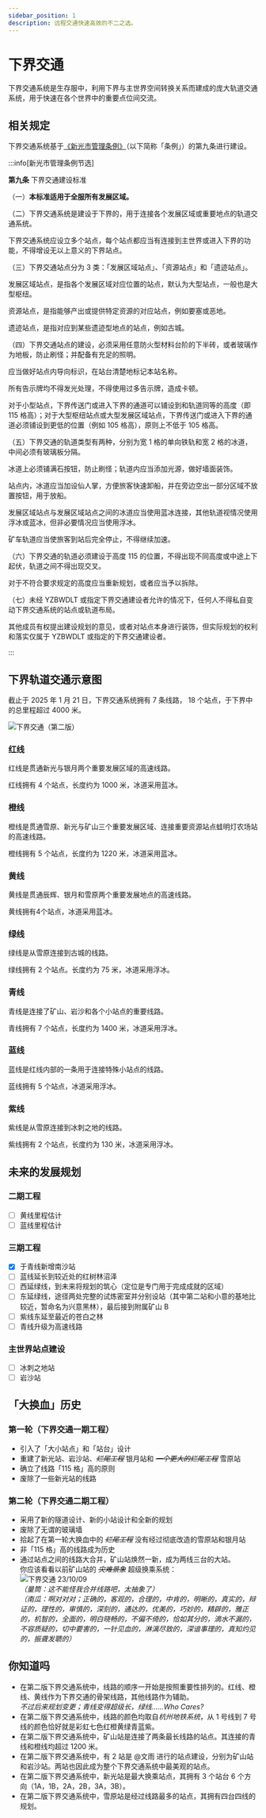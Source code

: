 ```yaml
---
sidebar_position: 1
description: 远程交通快速高效的不二之选。
---
```


# 下界交通

下界交通系统是生存服中，利用下界与主世界空间转换关系而建成的庞大轨道交通系统，用于快速在各个世界中的重要点位间交流。

## 相关规定

下界交通系统基于[《新光市管理条例》](../administrative_regulations/xinguang.md)（以下简称「条例」）的第九条进行建设。

:::info[新光市管理条例节选]

**第九条** 下界交通建设标准

（一）**本标准适用于全服所有发展区域。**

（二）下界交通系统是建设于下界的，用于连接各个发展区域或重要地点的轨道交通系统。

下界交通系统应设立多个站点，每个站点都应当有连接到主世界或进入下界的功能，不得增设无以上意义的下界站点。

（三）下界交通站点分为 3 类：「发展区域站点」、「资源站点」和「遗迹站点」。

发展区域站点，是指各个发展区域对应位置的站点，默认为大型站点，一般也是大型枢纽。

资源站点，是指能够产出或提供特定资源的对应站点，例如要塞或恶地。

遗迹站点，是指对应到某些遗迹型地点的站点，例如古城。

（四）下界交通站点的建设，必须采用任意防火型材料台阶的下半砖，或者玻璃作为地板，防止刷怪；并配备有充足的照明。

应当做好站点内导向标识，在站台清楚地标记本站名称。

所有告示牌均不得发光处理，不得使用过多告示牌，造成卡顿。

对于小型站点，下界传送门或进入下界的通道可以铺设到和轨道同等的高度（即 115 格高）；对于大型枢纽站点或大型发展区域站点，下界传送门或进入下界的通道必须铺设到更低的位置（例如 105 格高），原则上不低于 105 格高。

（五）下界交通的轨道类型有两种，分别为宽 1 格的单向铁轨和宽 2 格的冰道，中间必须有玻璃板分隔。

冰道上必须铺满石按钮，防止刷怪；轨道内应当添加光源，做好墙面装饰。

站点内，冰道应当加设仙人掌，方便旅客快速卸船，并在旁边空出一部分区域不放置按钮，用于放船。

发展区域站点与发展区域站点之间的冰道应当使用蓝冰连接，其他轨道视情况使用浮冰或蓝冰，但非必要情况应当使用浮冰。

矿车轨道应当使旅客到站后完全停止，不得继续加速。

（六）下界交通的轨道必须建设于高度 115 的位置，不得出现不同高度或中途上下起伏，轨道之间不得出现交叉。

对于不符合要求规定的高度应当重新规划，或者应当予以拆除。

（七）未经 YZBWDLT 或指定下界交通建设者允许的情况下，任何人不得私自变动下界交通系统的站点或轨道布局。

其他成员有权提出建设规划的意见，或者对站点本身进行装饰，但实际规划的权利和落实仅属于 YZBWDLT 或指定的下界交通建设者。

:::

## 下界轨道交通示意图

截止于 2025 年 1 月 21 日，下界交通系统拥有 7 条线路， 18 个站点，于下界中的总里程超过 4000 米。

![下界交通（第二版）](/servers/SurvivalIII/railway_transit/nether_transit_map.png)

### 红线

红线是贯通新光与银月两个重要发展区域的高速线路。

红线拥有 4 个站点，长度约为 1000 米，冰道采用蓝冰。

### 橙线

橙线是贯通雪原、新光与矿山三个重要发展区域、连接重要资源站点蛙明灯农场站的高速线路。

橙线拥有 5 个站点，长度约为 1220 米，冰道采用蓝冰。

### 黄线

黄线是贯通辰辉、银月和雪原两个重要发展地点的高速线路。

黄线拥有4个站点，冰道采用蓝冰。

### 绿线

绿线是从雪原连接到古城的线路。

绿线拥有 2 个站点。长度约为 75 米，冰道采用浮冰。

### 青线

青线是连接了矿山、岩沙和各个小站点的重要线路。

青线拥有 7 个站点，长度约为 1400 米，冰道采用浮冰。

### 蓝线

蓝线是红线内部的一条用于连接特殊小站点的线路。

蓝线拥有 5 个站点，冰道采用浮冰。

### 紫线

紫线是从雪原连接到冰刺之地的线路。

紫线拥有 2 个站点，长度约为 130 米，冰道采用浮冰。

## 未来的发展规划

### 二期工程

- [ ] 黄线里程估计
- [ ] 蓝线里程估计

### 三期工程

- [x] 于青线新增南沙站
- [ ] 蓝线延长到较近处的红树林沼泽
- [ ] 西延绿线，到未来将规划的筑心（定位是专门用于完成成就的区域）
- [ ] 东延绿线，途径两处完整的试炼密室并分别设站（其中第二站和小意的基地比较近，暂命名为兴意黑林），最后接到附属矿山 B
- [ ] 紫线东延至最近的苍白之林
- [ ] 青线升级为高速线路

### 主世界站点建设

- [ ] 冰刺之地站
- [ ] 岩沙站

## 「大换血」历史

### 第一轮（下界交通一期工程）

- 引入了「大小站点」和「站台」设计
- 重建了新光站、岩沙站、~~*烂尾工程*~~ 银月站和 ~~*一个更大的烂尾工程*~~ 雪原站
- 确立了线路「115 格」高的原则
- 废除了一些新光站的线路

### 第二轮（下界交通二期工程）

- 采用了新的隧道设计、新的小站设计和全新的规划
- 废除了无谓的玻璃墙
- 拾起了在第一轮大换血中的 ~~*烂尾工程*~~ 没有经过彻底改造的雪原站和银月站
- 非「115 格」高的线路成为历史
- 通过站点之间的线路大合并，矿山站焕然一新，成为两线三台的大站。  
  你应该看看以前矿山站的 ~~*灾难景象*~~ 超级换乘系统：  
  ![下界交通 23/10/09](/servers/SurvivalIII/railway_transit/nether_transit_map_old.webp)  
  *（量筒：这不能怪我合并线路吧，太抽象了）*  
  *（南瓜：啊对对对；正确的，客观的，合理的，中肯的，明晰的，真实的，辩证的，理性的，审慎的，深刻的，通达的，优美的，巧妙的，精辟的，雅正的，机智的，全面的，明白晓畅的，不偏不倚的，恰如其分的，滴水不漏的，不容质疑的，切中要害的，一针见血的，淋漓尽致的，深谙事理的，真知灼见的，振聋发聩的）*

## 你知道吗

- 在第二版下界交通系统中，线路的顺序一开始是按照重要性排列的。红线、橙线、黄线作为下界交通的骨架线路，其他线路作为辅助。  
  *不过后来规划变更；青线变得超级长，绿线……Who Cares?*
- 在第二版下界交通系统中，线路的颜色均取自*杭州地铁系统*，从 1 号线到 7 号线的颜色恰好就是彩虹七色红橙黄绿青蓝紫。
- 在第二版下界交通系统中，矿山站是连接了两条最长线路的站点。其连接的青线和橙线均超过 1200 米。
- 在第二版下界交通系统中，有 2 站是 @文雨 进行的站点建设，分别为矿山站和岩沙站。两站也因此成为整个下界交通系统中最美观的站点。
- 在第二版下界交通系统中，新光站是最大换乘站点，其拥有 3 个站台 6 个方向（1A，1B，2A，2B，3A，3B）。
- 在第二版下界交通系统中，雪原站是经过线路最多的站点，其拥有四台四线的规划。
